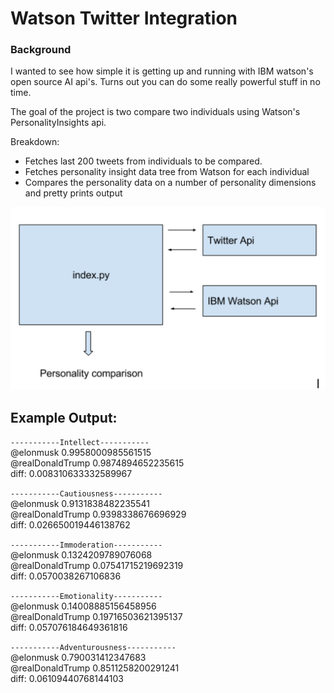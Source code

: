 # Watson Twitter Integration
### Background
I wanted to see how simple it is getting up and running with IBM watson's open source AI api's. Turns out you can do some really powerful stuff in no time.

The goal of the project is two compare two individuals using Watson's PersonalityInsights api.

Breakdown:
* Fetches last 200 tweets from individuals to be compared.
* Fetches personality insight data tree from Watson for each individual
* Compares the personality data on a number of personality dimensions and pretty prints output

![](images/program-scheme.png)

## Example Output:
`-----------Intellect-----------`<br />
@elonmusk 0.9958000985561515 <br />
@realDonaldTrump 0.9874894652235615 <br />
diff: 0.008310633332589967<br/>

`-----------Cautiousness-----------`<br />
@elonmusk 0.9131838482235541<br />
@realDonaldTrump 0.9398338676696929 <br />
diff: 0.026650019446138762<br />

`-----------Immoderation-----------`<br />
@elonmusk 0.1324209789076068<br />
@realDonaldTrump 0.07541715219692319<br />
diff: 0.0570038267106836<br />

`-----------Emotionality-----------`<br />
@elonmusk 0.14008885156458956<br />
@realDonaldTrump 0.19716503621395137<br />
diff: 0.057076184649361816<br />

`-----------Adventurousness-----------`<br />
@elonmusk 0.790031412347683<br />
@realDonaldTrump 0.8511258200291241<br />
diff: 0.06109440768144103<br />
